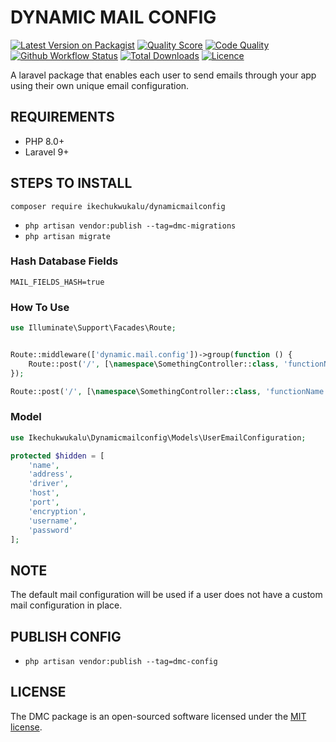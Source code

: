 # DYNAMIC MAIL CONFIG

[![Latest Version on Packagist](https://img.shields.io/packagist/v/ikechukwukalu/dynamicmailconfig?style=flat-square)](https://packagist.org/packages/ikechukwukalu/dynamicmailconfig)
[![Quality Score](https://img.shields.io/scrutinizer/quality/g/ikechukwukalu/dynamicmailconfig/main?style=flat-square)](https://scrutinizer-ci.com/g/ikechukwukalu/dynamicmailconfig/)
[![Code Quality](https://img.shields.io/codefactor/grade/github/ikechukwukalu/dynamicmailconfig?style=flat-square)](https://www.codefactor.io/repository/github/ikechukwukalu/dynamicmailconfig)
[![Github Workflow Status](https://img.shields.io/github/actions/workflow/status/ikechukwukalu/dynamicmailconfig/dynamicmailconfig.yml?branch=main&style=flat-square)](https://github.com/ikechukwukalu/dynamicmailconfig/actions/workflows/dynamicmailconfig.yml)
[![Total Downloads](https://img.shields.io/packagist/dt/ikechukwukalu/dynamicmailconfig?style=flat-square)](https://packagist.org/packages/ikechukwukalu/dynamicmailconfig)
[![Licence](https://img.shields.io/packagist/l/ikechukwukalu/dynamicmailconfig?style=flat-square)](https://github.com/ikechukwukalu/dynamicmailconfig/blob/main/LICENSE.md)

A laravel package that enables each user to send emails through your app using their own unique email configuration.

## REQUIREMENTS

- PHP 8.0+
- Laravel 9+

## STEPS TO INSTALL

``` shell
composer require ikechukwukalu/dynamicmailconfig
```

- `php artisan vendor:publish --tag=dmc-migrations`
- `php artisan migrate`

### Hash Database Fields

``` shell
MAIL_FIELDS_HASH=true
```

### How To Use

``` php
use Illuminate\Support\Facades\Route;


Route::middleware(['dynamic.mail.config'])->group(function () {
    Route::post('/', [\namespace\SomethingController::class, 'functionName']);
});

Route::post('/', [\namespace\SomethingController::class, 'functionName'])->middleware('dynamic.mail.config');
```

### Model

```php
use Ikechukwukalu\Dynamicmailconfig\Models\UserEmailConfiguration;

protected $hidden = [
    'name',
    'address',
    'driver',
    'host',
    'port',
    'encryption',
    'username',
    'password'
];
```

## NOTE

The default mail configuration will be used if a user does not have a custom mail configuration in place.

## PUBLISH CONFIG

- `php artisan vendor:publish --tag=dmc-config`

## LICENSE

The DMC package is an open-sourced software licensed under the [MIT license](https://opensource.org/licenses/MIT).
